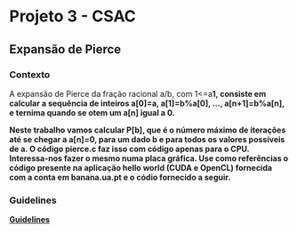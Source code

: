 # Projeto 3 - CSAC
## Expansão de Pierce

### Contexto

A expansão de Pierce da fração racional a/b, com 1<=a<b e b>1, consiste em calcular a sequência de inteiros a[0]=a, a[1]=b%a[0], ..., a[n+1]=b%a[n], e ternima quando se otem um a[n] igual a 0.

Neste trabalho vamos calcular P[b], que é o número máximo de iterações até se chegar a a[n]=0, para um dado b e para todos os valores possíveis de a. O código pierce.c faz isso com código apenas para o CPU. Interessa-nos fazer o mesmo numa placa gráfica. Use como referências o código presente na aplicação hello world (CUDA e OpenCL) fornecida com a conta em banana.ua.pt e o códio fornecido a seguir.

### Guidelines

[Guidelines](Guidelines.md)
